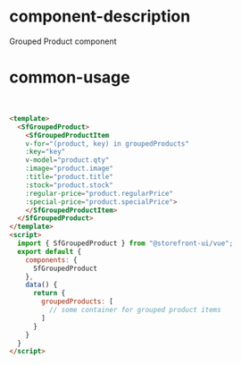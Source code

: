 # component-description
Grouped Product component

# common-usage
<br>
<SfGrupedProduct>
  <SfGroupedProductItem
    qty="2"
    image="https://deploy-preview-415--storefrontui-storybook.netlify.com/assets/storybook/product-white.png"
    title="Leave white brooch"
    :stock="10"
    regular-price="$10.99"
    special-price=""
  />
  <SfGroupedProductItem
      qty="4"
      image="https://deploy-preview-415--storefrontui-storybook.netlify.com/assets/storybook/product-black.png"
      title="Leave black brooch"
      :stock="10"
      regular-price="$10.99"
      special-price=""
    />
</SfGrupedProduct>

```html 
<template>
  <SfGroupedProduct>
    <SfGroupedProductItem
    v-for="(product, key) in groupedProducts"
    :key="key"
    v-model="product.qty"
    :image="product.image"
    :title="product.title"
    :stock="product.stock"
    :regular-price="product.regularPrice"
    :special-price="product.specialPrice">
    </SfGroupedProductItem>
  </SfGroupedProduct>
</template>
<script>
  import { SfGroupedProduct } from "@storefront-ui/vue";
  export default {
    components: {
      SfGroupedProduct
    },
    data() {
      return {
        groupedProducts: [
          // some container for grouped product items
        ]
      }
    }
  }
</script>
```

